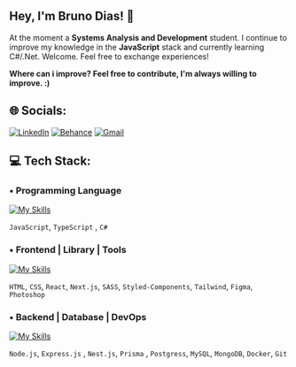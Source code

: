## Hey, I'm Bruno Dias! 👋 
At the moment a **Systems Analysis and Development** student. I continue to improve my knowledge in the **JavaScript** stack and currently learning C#/.Net. Welcome. Feel free to exchange experiences!

**Where can i improve? Feel free to contribute, I'm always willing to improve. :)**

## 🌐 Socials:

[![LinkedIn](https://img.shields.io/badge/LinkedIn-0077B5?logo=linkedin&logoColor=white)](https://www.linkedin.com/in/bruno-dias-b71609275/) 
[![Behance](https://img.shields.io/badge/Behance-1769ff?logo=behance&logoColor=white)](https://behance.net/eobrunodias)
[![Gmail](https://img.shields.io/badge/Gmail-D14836?logo=gmail&logoColor=white)](mailto:brunodias.contact@gmail.com)  

## 💻 Tech Stack:

### • Programming Language
[![My Skills](https://skillicons.dev/icons?i=js,ts,cs)](https://skillicons.dev)

`JavaScript`, `TypeScript` , `C#`

### • Frontend | Library | Tools
[![My Skills](https://skillicons.dev/icons?i=html,css,react,next,sass,styledcomponents,tailwind,figma,ps)](https://skillicons.dev)

`HTML`, `CSS`, `React`, `Next.js`, `SASS`, `Styled-Components`, `Tailwind`, `Figma`, `Photoshop`

### • Backend | Database | DevOps
[![My Skills](https://skillicons.dev/icons?i=nodejs,expressjs,nestjs,prisma,postgres,mysql,mongodb,docker,git)](https://skillicons.dev)

`Node.js`, `Express.js` , `Nest.js`, `Prisma` , `Postgress`, `MySQL`, `MongoDB`, `Docker`, `Git`
